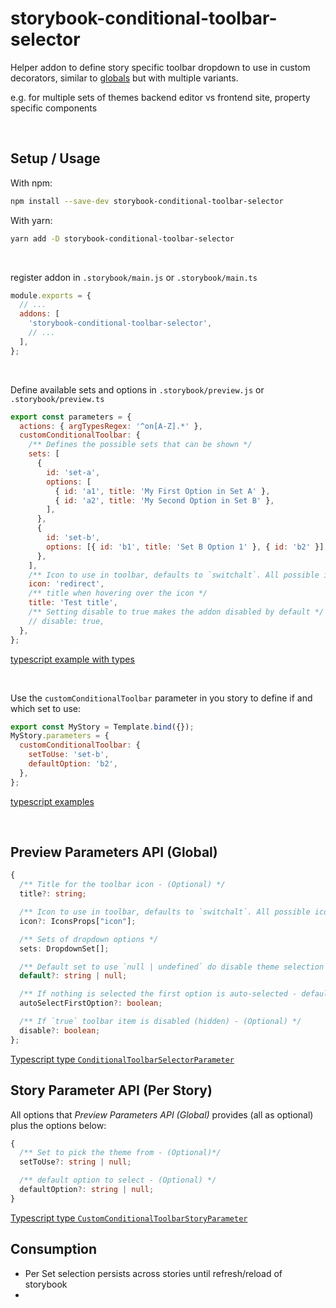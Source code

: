 # storybook-conditional-toolbar-selector

Helper addon to define story specific toolbar dropdown to use in custom decorators, similar to [globals](https://storybook.js.org/docs/react/essentials/toolbars-and-globals) but with multiple variants.

e.g. for multiple sets of themes backend editor vs frontend site, property specific components

&nbsp;

## Setup / Usage

With npm:

```bash
npm install --save-dev storybook-conditional-toolbar-selector
```

With yarn:

```bash
yarn add -D storybook-conditional-toolbar-selector
```

&nbsp;

register addon in `.storybook/main.js` or `.storybook/main.ts`

```javascript
module.exports = {
  // ...
  addons: [
    'storybook-conditional-toolbar-selector',
    // ...
  ],
};
```

&nbsp;

Define available sets and options in `.storybook/preview.js` or `.storybook/preview.ts`

```javascript
export const parameters = {
  actions: { argTypesRegex: '^on[A-Z].*' },
  customConditionalToolbar: {
    /** Defines the possible sets that can be shown */
    sets: [
      {
        id: 'set-a',
        options: [
          { id: 'a1', title: 'My First Option in Set A' },
          { id: 'a2', title: 'My Second Option in Set B' },
        ],
      },
      {
        id: 'set-b',
        options: [{ id: 'b1', title: 'Set B Option 1' }, { id: 'b2' }],
      },
    ],
    /** Icon to use in toolbar, defaults to `switchalt`. All possible icons here: https://storybookjs.netlify.app/official-storybook/?path=/story/basics-icon--labels */
    icon: 'redirect',
    /** title when hovering over the icon */
    title: 'Test title',
    /** Setting disable to true makes the addon disabled by default */
    // disable: true,
  },
};
```

[typescript example with types](https://github.com/micmro/storybook-conditional-toolbar-selector/blob/main/.storybook/preview.ts)

&nbsp;

Use the `customConditionalToolbar` parameter in you story to define if and which set to use:

```javascript
export const MyStory = Template.bind({});
MyStory.parameters = {
  customConditionalToolbar: {
    setToUse: 'set-b',
    defaultOption: 'b2',
  },
};
```

[typescript examples](https://github.com/micmro/storybook-conditional-toolbar-selector/blob/main/stories/Example.stories.tsx)

&nbsp;

## Preview Parameters API (Global)

```typescript
{
  /** Title for the toolbar icon - (Optional) */
  title?: string;

  /** Icon to use in toolbar, defaults to `switchalt`. All possible icons here: https://storybookjs.netlify.app/official-storybook/?path=/story/basics-icon--labels - (Optional) */
  icon?: IconsProps["icon"];

  /** Sets of dropdown options */
  sets: DropdownSet[];

  /** Default set to use `null | undefined` do disable theme selection if not explicitly set - (Optional) */
  default?: string | null;

  /** If nothing is selected the first option is auto-selected - defaults to `true` - (Optional)*/
  autoSelectFirstOption?: boolean;

  /** If `true` toolbar item is disabled (hidden) - (Optional) */
  disable?: boolean;
};
```

[Typescript type `ConditionalToolbarSelectorParameter`](https://github.com/micmro/storybook-conditional-toolbar-selector/blob/main/src/types.ts)

## Story Parameter API (Per Story)

All options that _Preview Parameters API (Global)_ provides (all as optional) plus the options below:

```typescript
{
  /** Set to pick the theme from - (Optional)*/
  setToUse?: string | null;

  /** default option to select - (Optional) */
  defaultOption?: string | null;
}
```

[Typescript type `CustomConditionalToolbarStoryParameter`](https://github.com/micmro/storybook-conditional-toolbar-selector/blob/main/src/types.ts)

## Consumption

- Per Set selection persists across stories until refresh/reload of storybook
-

